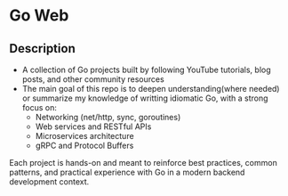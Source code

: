 # Go Web

Description
-

- A collection of Go projects built by following YouTube tutorials, blog posts, and other community resources
- The main goal of this repo is to deepen understanding(where needed) or summarize my knowledge of writting idiomatic Go, with a strong focus on:
  - Networking (net/http, sync, goroutines)
  - Web services and RESTful APIs
  - Microservices architecture
  - gRPC and Protocol Buffers

Each project is hands-on and meant to reinforce best practices, common patterns, and practical experience with Go in a modern backend development context.
